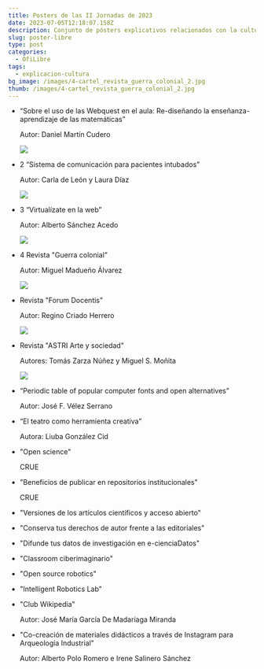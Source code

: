 ```yaml
---
title: Posters de las II Jornadas de 2023
date: 2023-07-05T12:18:07.158Z
description: Conjunto de pósters explicativos relacionados con la cultura libre
slug: poster-libre
type: post
categories:
  - OfiLibre
tags:
  - explicacion-cultura
bg_image: /images/4-cartel_revista_guerra_colonial_2.jpg
thumb: /images/4-cartel_revista_guerra_colonial_2.jpg
---
```

* “Sobre el uso de las Webquest en el aula: Re-diseñando la enseñanza-aprendizaje de las matemáticas”

  Autor: Daniel Martín Cudero

  ![](/images/1-póster-daniel_martín_cudero.jpg)
* 2 “Sistema de comunicación para pacientes intubados”

  Autor: Carla de León y Laura Díaz

  ![](/images/2-sistema_de_comunicación_para_pacientes_intubados.jpg)
* 3 “Virtualízate en la web”

  Autor: Alberto Sánchez Acedo

  ![](/images/3-alberto_sánchez_acedo-cartel_ofilibres.jpg)
* 4 Revista "Guerra colonial”

  Autor: Miguel Madueño Álvarez

  ![](/images/4-cartel_revista_guerra_colonial_2.jpg)
* Revista "Forum Docentis"

  Autor: Regino Criado Herrero

  ![](/images/17-_cartel_revista_forum_docentis.jpg)
* Revista "ASTRI Arte y sociedad"

  Autores: Tomás Zarza Núñez y Miguel S. Moñita

  ![](/images/poster_asri.jpg)
* “Periodic table of popular computer fonts and open alternatives”

  Autor: José F. Vélez Serrano
* “El teatro como herramienta creativa”

  Autora: Liuba González Cid
* "Open science"

  CRUE
* "Beneficios de publicar en repositorios institucionales"

  CRUE
* "Versiones de los artículos científicos y acceso abierto"
* "Conserva tus derechos de autor frente a las editoriales"
* "Difunde tus datos de investigación en e-cienciaDatos"
* "Classroom ciberimaginario"
* "Open source robotics"
* "Intelligent Robotics Lab"
* "Club Wikipedia"

  Autor: José María García De Madariaga Miranda
* "Co-creación de materiales didácticos a través de Instagram para Arqueología Industrial"

  Autor: Alberto Polo Romero e Irene Salinero Sánchez